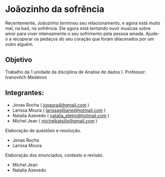 # Joãozinho da sofrência
	
Recentemente, Joãozinho terminou seu relacionamento, e agora está muito mal, na bad, na sofrência. Ele agora está tentando ouvir musicas sobre amor para viver intensamente o seu sofrimento pela pessoa amada. Ajude-o a recuperar os pedaços do seu coração que foram dilacerados por um outro alguém.


## Objetivo
Trabalho da 1 unidade da disciplina de Analise de dados I.
Professor: Ivanovitch Medeiros


## Integrantes:

* Jonas Rocha ( jonasra4@gmail.com )
* Larissa Moura ( larissagilliane@hotmail.com )
* Natalia Azevedo ( natalia_eletro@hotmail.com )
* Michel Jean ( michelkatsilis@gmail.com )


Elaboração de questões e resolução.

* Jonas Rocha
* Larissa Moura

Elaboração dos enunciados, contexto e revisão.
* Michel Jean
* Natalia Azevedo
